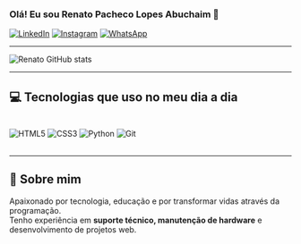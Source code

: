 ### Olá! Eu sou Renato Pacheco Lopes Abuchaim 👋

[![LinkedIn](https://img.shields.io/badge/LinkedIn-0077B5?style=for-the-badge&logo=linkedin&logoColor=white)](https://www.linkedin.com/in/renato-abuchaim/)
[![Instagram](https://img.shields.io/badge/Instagram-E4405F?style=for-the-badge&logo=instagram&logoColor=white)](https://www.instagram.com/pachekim/)
[![WhatsApp](https://img.shields.io/badge/WhatsApp-25D366?style=for-the-badge&logo=whatsapp&logoColor=white)](https://wa.me/5511948237246)

---

![Renato GitHub stats](https://github-readme-stats.vercel.app/api?username=renato-abuchaim&show_icons=true&theme=dracula)

---

## 💻 Tecnologias que uso no meu dia a dia

<div style="display: inline_block"><br/>
  <img align="center" alt="HTML5" src="https://img.shields.io/badge/HTML5-E34F26?style=for-the-badge&logo=html5&logoColor=white"/>
  <img align="center" alt="CSS3" src="https://img.shields.io/badge/CSS3-1572B6?style=for-the-badge&logo=css3&logoColor=white"/>
  <img align="center" alt="Python" src="https://img.shields.io/badge/Python-3776AB?style=for-the-badge&logo=python&logoColor=white"/>
  <img align="center" alt="Git" src="https://img.shields.io/badge/Git-F05032?style=for-the-badge&logo=git&logoColor=white"/>
</div><br/>

---

## 🚀 Sobre mim
Apaixonado por tecnologia, educação e por transformar vidas através da programação.  
Tenho experiência em **suporte técnico, manutenção de hardware** e desenvolvimento de projetos web.
